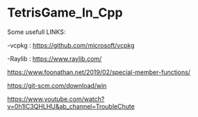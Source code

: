 # TetrisGame_In_Cpp

Some usefull LINKS:

-vcpkg : https://github.com/microsoft/vcpkg


-Raylib : https://www.raylib.com/


https://www.foonathan.net/2019/02/special-member-functions/


https://git-scm.com/download/win


https://www.youtube.com/watch?v=0h1lC3QHLHU&ab_channel=TroubleChute
